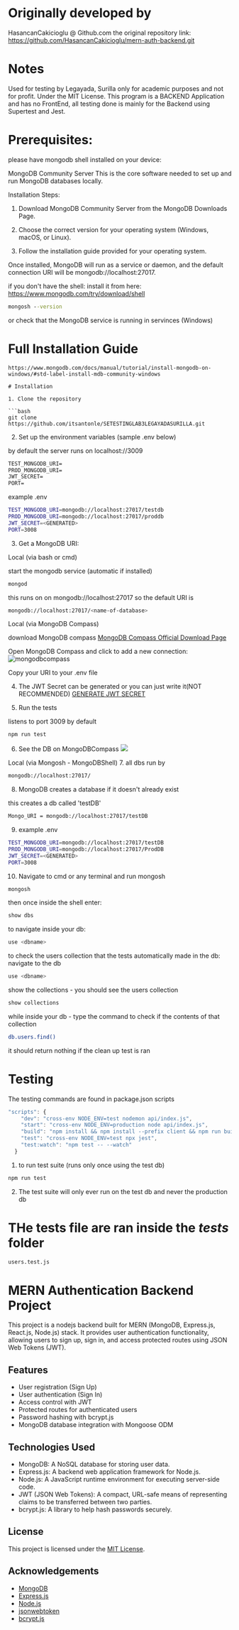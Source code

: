 # Originally developed by

HasancanCakicioglu @ Github.com
the original repository link:
https://github.com/HasancanCakicioglu/mern-auth-backend.git

# Notes

Used for testing by Legayada, Surilla only for academic purposes and not for profit. Under the MIT License. This program is a BACKEND Application and has no FrontEnd, all testing done is mainly for the Backend using Supertest and Jest.

# Prerequisites:

please have mongodb shell installed on your device:

MongoDB Community Server
This is the core software needed to set up and run MongoDB databases locally.

Installation Steps:

1. Download MongoDB Community Server from the MongoDB Downloads Page.

2. Choose the correct version for your operating system (Windows, macOS, or Linux).

3. Follow the installation guide provided for your operating system.

Once installed, MongoDB will run as a service or daemon, and the default connection URI will be mongodb://localhost:27017.

if you don't have the shell:
install it from here:
https://www.mongodb.com/try/download/shell

```cmd
mongosh --version
```

or check that the MongoDB service is running in servinces (Windows)

# Full Installation Guide

````view link here:
https://www.mongodb.com/docs/manual/tutorial/install-mongodb-on-windows/#std-label-install-mdb-community-windows

# Installation

1. Clone the repository

```bash
git clone https://github.com/itsantonle/SETESTINGLAB3LEGAYADASURILLA.git
````

2. Set up the environment variables (sample .env below)

by default the server runs on localhost://3009

```txt
TEST_MONGODB_URI=
PROD_MONGODB_URI=
JWT_SECRET=
PORT=
```

example .env

```bash
TEST_MONGODB_URI=mongodb://localhost:27017/testdb
PROD_MONGODB_URI=mongodb://localhost:27017/proddb
JWT_SECRET=<GENERATED>
PORT=3008
```

3. Get a MongoDB URI:

Local (via bash or cmd)

start the mongodb service (automatic if installed)

```bash
mongod
```

this runs on on mongodb://localhost:27017 so the default URI is

```bash
mongodb://localhost:27017/<name-of-database>

```

Local (via MongoDB Compass)

download MongoDB compass
[MongoDB Compass Official Download Page](https://www.mongodb.com/try/download/compass)

Open MongoDB Compass and click to add a new connection:
<img src='./imgs/mongodbcompass.png' alt='mongodbcompass'>

Copy your URI to your .env file

4. The JWT Secret can be generated or you can just write it(NOT RECOMMENDED)
   [GENERATE JWT SECRET](https://jwtsecret.com/generate)

5. Run the tests

listens to port 3009 by default

```bash
npm run test
```

6. See the DB on MongoDBCompass
   <img src = './imgs/ShowchangesMDBCompass.png'>

Local (via Mongosh - MongoDBShell) 7. all dbs run by

```bash
mongodb://localhost:27017/
```

8. MongoDB creates a database if it doesn't already exist

this creates a db called 'testDB'

```bash
Mongo_URI = mongodb://localhost:27017/testDB
```

9. example .env

```bash
TEST_MONGODB_URI=mongodb://localhost:27017/testDB
PROD_MONGODB_URI=mongodb://localhost:27017/ProdDB
JWT_SECRET=<GENERATED>
PORT=3008
```

10. Navigate to cmd or any terminal and run mongosh

```bash
mongosh
```

then once inside the shell enter:

```bash
show dbs
```

to navigate inside your db:

```bash
use <dbname>
```

to check the users collection that the tests automatically made in the db:
navigate to the db

```bash
use <dbname>
```

show the collections - you should see the users collection

```bash
show collections
```

while inside your db - type the command to check if the contents of that collection

```bash
db.users.find()
```

it should return nothing if the clean up test is ran

# Testing

The testing commands are found in package.json scripts

```js
"scripts": {
    "dev": "cross-env NODE_ENV=test nodemon api/index.js",
    "start": "cross-env NODE_ENV=production node api/index.js",
    "build": "npm install && npm install --prefix client && npm run build --prefix client",
    "test": "cross-env NODE_ENV=test npx jest",
    "test:watch": "npm test -- --watch"
  }
```

1. to run test suite (runs only once using the test db)

```bash
npm run test
```

2. The test suite will only ever run on the test db and never the production db

# THe tests file are ran inside the **_tests_** folder

```bash
users.test.js
```

# MERN Authentication Backend Project

This project is a nodejs backend built for MERN (MongoDB, Express.js, React.js, Node.js) stack. It provides user authentication functionality, allowing users to sign up, sign in, and access protected routes using JSON Web Tokens (JWT).

## Features

- User registration (Sign Up)
- User authentication (Sign In)
- Access control with JWT
- Protected routes for authenticated users
- Password hashing with bcrypt.js
- MongoDB database integration with Mongoose ODM

## Technologies Used

- MongoDB: A NoSQL database for storing user data.
- Express.js: A backend web application framework for Node.js.
- Node.js: A JavaScript runtime environment for executing server-side code.
- JWT (JSON Web Tokens): A compact, URL-safe means of representing claims to be transferred between two parties.
- bcrypt.js: A library to help hash passwords securely.

## License

This project is licensed under the [MIT License](LICENSE).

## Acknowledgements

- [MongoDB](https://www.mongodb.com/)
- [Express.js](https://expressjs.com/)
- [Node.js](https://nodejs.org/)
- [jsonwebtoken](https://www.npmjs.com/package/jsonwebtoken)
- [bcrypt.js](https://www.npmjs.com/package/bcryptjs)
